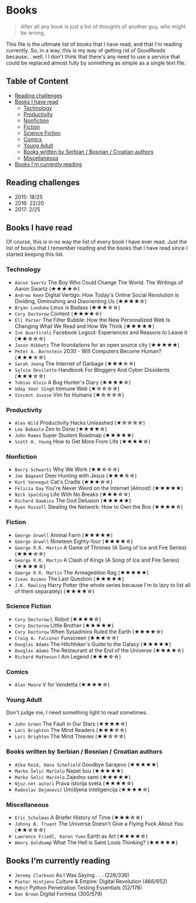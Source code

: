 # Books

> After all any book is just a list of thoughts of another guy, who might be wrong.

This file is the ultimate list of books that I have read, and that I'm reading currently. So, in a way, this is my way of getting rid of GoodReads because... well, I I don't think that there's any need to use a service that could be replaced almost fully by something as simple as a single text file.

## Table of Content

* [Reading challenges](#reading-challenges)
* [Books I have read](#books-i-have-read)
  * [Technology](#technology)
  * [Productivity](#productivity)
  * [Nonfiction](#nonfiction)
  * [Fiction](#fiction)
  * [Science Fiction](#science-fiction)
  * [Comics](#comics)
  * [Young Adult](#young-adult)
  * [Books written by Serbian / Bosnian / Croatian authors](#books-written-by-serbian--bosnian--croatian-authors)
  * [Miscellaneous](#miscellaneous)
* [Books I'm currently reading](#books-im-currently-reading)

## Reading challenges

* 2015: 18/25
* 2016: 22/20
* 2017: 2/25

## Books I have read

Of course, this is in no way the list of every book I have ever read. Just the list of books that I remember reading and the books that I have read since I started keeping this list.

### Technology

* `Aaron Swartz` The Boy Who Could Change The World: The Writings of Aaron Swartz (★★★★☆)
* `Andrew Keen` Digital Vertigo: How Today's Online Social Revolution is Dividing, Diminishing and Disorienting Us (★★★★☆)
* `Bryan Lunduke` Linux is Badass (★★★☆☆)
* `Cory Doctorow` Content (★★★★☆)
* `Eli Parser` The Filter Bubble: How the New Personalized Web Is Changing What We Read and How We Think (★★★★★)
* `Ivo Quartiroli` Facebook Logout: Experiences and Reasons to Leave it (★★☆☆☆)
* `Jason Hibbets` The foundations for an open source city (★★★★★)
* `Peter A. Bornstein` 2030 - Will Computers Become Human? (★★★☆☆)
* `Sarah Jeong` The Internet of Garbage (★★★☆☆)
* `Sylvie Devilette` Handbook For Bloggers And Cyber Dissidents (★★★☆☆)
* `Tobias Klein` A Bug Hunter's Diary (★★★★☆)
* `Uday Veer Singh` Immune Web (★☆☆☆☆)
* `Vincent Jousse` Vim for Humans (★☆☆☆☆)

### Productivity

* `Alex Wild` Productivity Hacks Unleashed (★☆☆☆☆)
* `Leo Babauta` Zen to Done (★★★★☆)
* `John Ramos` Super Student Roadmap (★★★★★)
* `Scott H. Young` How to Get More From Life (★★★★☆)

### Nonfiction

* `Barry Schwartz` Why We Work (★★☆☆☆)
* `Joe Bageant` Deer Hunting with Jesus (★★★☆☆)
* `Kurt Vonnegut` Cat's Cradle (★★★☆☆)
* `Felicia Day` You're Never Weird on the Internet (Almost) (★★★★★)
* `Nick Spalding` Life With No Breaks (★★★☆☆)
* `Richard Dawkins` The God Delusion (★★★★★)
* `Ryan Russell` Stealing the Network: How to Own the Box (★★★★☆)

### Fiction

* `George Orwell` Animal Farm (★★★★★)
* `George Orwell` Nineteen Eighty-four (★★★★☆)
* `George R.R. Martin` A Game of Thrones (A Song of Ice and Fire Series) (★★★☆☆)
* `George R.R. Martin` A Clash of Kings (A Song of Ice and Fire Series) (★★★★☆)
* `George R.R. Martin` The Armageddon Rag (★★★★★)
* `Isaac Asimov` The Last Question (★★★★★)
* `J.K. Rowling` Harry Potter (the whole series because I'm to lazy to list all of them separately) (★★★★☆)

### Science Fiction

* `Cory Doctorow` I, Robot (★★★★☆)
* `Cory Doctorow` Little Brother (★★★★★)
* `Cory Doctorow` When Sysadmins Ruled the Earth (★★★★☆)
* `Craig A. Falconer` Funscreen (★★★☆☆)
* `Douglas Adams` The Hitchhiker's Guide to the Galaxy (★★★★★)
* `Douglas Adams` The Restaurant at the End of the Universe (★★★★☆)
* `Richard Matheson` I Am Legend (★★★☆☆)

### Comics

* `Alan Moore` V for Vendetta (★★★★☆)

### Young Adult

Don't judge me, I need something light to read sometimes.

* `John Green` The Fault in Our Stars (★★★★☆)
* `Lori Brighton` The Mind Readers (★★★☆☆)
* `Lori Brighton` The Mind Thieves (★★☆☆☆)

### Books written by Serbian / Bosnian / Croatian authors

* `Atka Reid, Hana Schofield` Goodbye Sarajevo (★★★★★)
* `Marko Šelić Marčelo` Napet šou (★★★★★)
* `Marko Šelić Marčelo` Zajedno sami (★★★★★)
* `Njuz.net autori` Prava istorija sveta (★★★★☆)
* `Radoslav Dejanović` Umišljena inteligencija (★★★★☆)

### Miscellaneous

* `Eric Schulman` A Briefer History of Time (★★★☆☆)
* `Johnny B. Truant` The Universe Doesn't Give a Flying Fuck About You (★★☆☆☆)
* `Lawrence Friedl, Karen Yuen` Earth as Art (★★★★☆)
* `Henry Goldkamp` What The Hell is Saint Louis Thinking? (★★★★★)

## Books I'm currently reading

* `Jeremy Clarkson` As I Was Saying . . . (228/336)
* `Pieter Hintjens` Culture & Empire: Digital Revolution (466/652)
* `Mohit` Python Penetration Testing Essentials (52/178)
* `Dan Brown` Digital Fortress (300/579)
